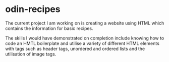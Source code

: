 # odin-recipes
The current project I am working on is creating a website using HTML which contains the information for basic recipes.

The skills I would have demonstrated on completion include knowing how to code an HMTL boilerplate and utilise a variety of different HTML elements with tags such as header tags, unordered and ordered lists and the utilisation of image tags.